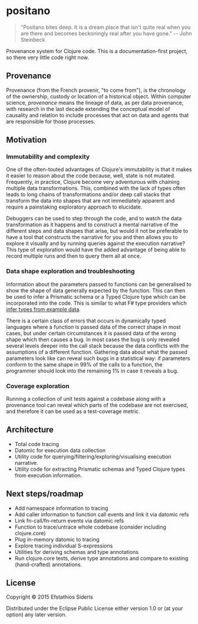 # positano

> "Positano bites deep. It is a dream place that isn't quite real when
> you are there and becomes beckoningly real after you have gone." --
> John Steinbeck

Provenance system for Clojure code. This is a documentation-first
project, so there very little code right now.

## Provenance

Provenance (from the French provenir, "to come from"), is the
chronology of the ownership, custody or location of a historical
object. Within computer science, *provenance* means the lineage of
data, as per data provenance, with research in the last decade
extending the conceptual model of causality and relation to include
processes that act on data and agents that are responsible for those
processes.

## Motivation

### Immutability and complexity

One of the often-touted advantages of Clojure's immutability is that
it makes it easier to reason about the code because, well, state is
not mutated. Frequently, in practice, Clojure become very adventurous
with chaining multiple data transformations. This, combined with the
lack of types often leads to long chains of transformations and/or
deep call stacks that transform the data into shapes that are not
immediately apparent and require a painstaking exploratory approach to
elucidate.

Debuggers can be used to step through the code, and to watch the data
transformation as it happens and to construct a mental narrative of
the different steps and data shapes that arise, but would it not be
preferable to have a tool that constructs the narrative for you and
then allows you to explore it visually and by running queries against
the execution narrative? This type of exploration would have the
added advantage of being able to record multiple runs and then to
query them all at once.

### Data shape exploration and troubleshooting

Information about the parameters passed to functions can be
generalised to show the shape of data generally expected by the
function. This can then be used to infer a Prismatic schema or a
Typed Clojure type which can be incorporated into the code. This is
similar to what F# type providers which [infer types from example
data](http://fsharp.github.io/FSharp.Data/library/JsonProvider.html).

There is a certain class of errors that occurs in dynamically typed
languages where a function is passed data of the correct shape in most
cases, but under certain circumstances it is passed data of the wrong
shape which then causes a bug. In most cases the bug is only revealed
several levels deeper into the call stack because the data conflicts
with the assumptions of a different function. Gathering data about
what the passed parameters look like can reveal such bugs in a
statistical way: if parameters conform to the same shape in 99% of the
calls to a function, the programmer should look into the remaining 1%
in case it reveals a bug.

### Coverage exploration

Running a collection of unit tests against a codebase along with a
provenance tool can reveal which parts of the codebase are not
exercised, and therefore it can be used as a test-coverage metric.

## Architecture

* Total code tracing
* Datomic for execution data collection
* Utility code for querying/filtering/exploring/visualising execution
  narrative.
* Utility code for extracting Prismatic schemas and Typed Clojure
  types from execution information.

## Next steps/roadmap

* Add namespace information to tracing
* Add caller information to function call events and link it via datomic refs
* Link fn-call/fn-return events via datomic refs
* Function to trace/untrace whole codebase (consider including clojure.core)
* Plug in-memory datomic to tracing
* Explore tracing individual S-expressions
* Utilities for deriving schemas and type annotations
* Run clojure.core tests, derive type annotations and compare to
  existing (hand-crafted) annotations.

## License

Copyright © 2015 Efstathios Sideris

Distributed under the Eclipse Public License either version 1.0 or (at
your option) any later version.
